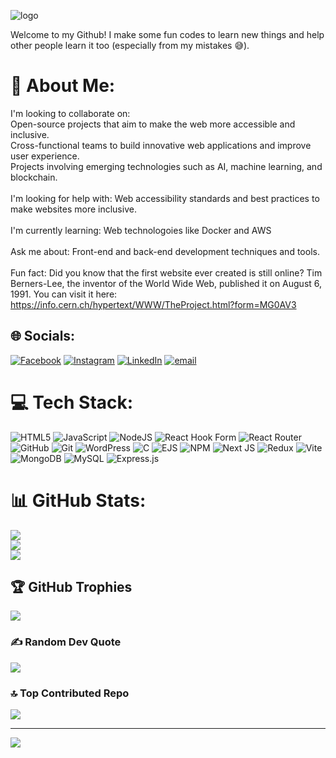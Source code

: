 ![logo](https://github.com/Anshuman-Jha-01/Anshuman-Jha-01/blob/main/Brown%20Simple%20Adventure%20GitHub%20Banner.png)

Welcome to my Github! I make some fun codes to learn new things and help other people learn it too (especially from my mistakes :sweat_smile:).

# 💫 About Me:
I'm looking to collaborate on:<br>Open-source projects that aim to make the web more accessible and inclusive.<br>Cross-functional teams to build innovative web applications and improve user experience.<br>Projects involving emerging technologies such as AI, machine learning, and blockchain.<br><br>I'm looking for help with: Web accessibility standards and best practices to make websites more inclusive.<br><br>I'm currently learning: Web technologoies like Docker and AWS<br><br>Ask me about: Front-end and back-end development techniques and tools.<br><br>Fun fact: Did you know that the first website ever created is still online? Tim Berners-Lee, the inventor of the World Wide Web, published it on August 6, 1991. You can visit it here: https://info.cern.ch/hypertext/WWW/TheProject.html?form=MG0AV3


## 🌐 Socials:
[![Facebook](https://img.shields.io/badge/Facebook-%231877F2.svg?logo=Facebook&logoColor=white)](https://facebook.com/anshuman.jha.2025) [![Instagram](https://img.shields.io/badge/Instagram-%23E4405F.svg?logo=Instagram&logoColor=white)](https://instagram.com/anshumanjha.2025) [![LinkedIn](https://img.shields.io/badge/LinkedIn-%230077B5.svg?logo=linkedin&logoColor=white)](https://linkedin.com/in/anshumanjha01) [![email](https://img.shields.io/badge/Email-D14836?logo=gmail&logoColor=white)](mailto:anshumanjha4181@gmail.com) 

# 💻 Tech Stack:
![HTML5](https://img.shields.io/badge/html5-%23E34F26.svg?style=for-the-badge&logo=html5&logoColor=white) ![JavaScript](https://img.shields.io/badge/javascript-%23323330.svg?style=for-the-badge&logo=javascript&logoColor=%23F7DF1E) ![NodeJS](https://img.shields.io/badge/node.js-6DA55F?style=for-the-badge&logo=node.js&logoColor=white) ![React Hook Form](https://img.shields.io/badge/React%20Hook%20Form-%23EC5990.svg?style=for-the-badge&logo=reacthookform&logoColor=white) ![React Router](https://img.shields.io/badge/React_Router-CA4245?style=for-the-badge&logo=react-router&logoColor=white) ![GitHub](https://img.shields.io/badge/github-%23121011.svg?style=for-the-badge&logo=github&logoColor=white) ![Git](https://img.shields.io/badge/git-%23F05033.svg?style=for-the-badge&logo=git&logoColor=white) ![WordPress](https://img.shields.io/badge/WordPress-%23117AC9.svg?style=for-the-badge&logo=WordPress&logoColor=white) ![C](https://img.shields.io/badge/c-%2300599C.svg?style=for-the-badge&logo=c&logoColor=white) ![EJS](https://img.shields.io/badge/ejs-%23B4CA65.svg?style=for-the-badge&logo=ejs&logoColor=black) ![NPM](https://img.shields.io/badge/NPM-%23CB3837.svg?style=for-the-badge&logo=npm&logoColor=white) ![Next JS](https://img.shields.io/badge/Next-black?style=for-the-badge&logo=next.js&logoColor=white) ![Redux](https://img.shields.io/badge/redux-%23593d88.svg?style=for-the-badge&logo=redux&logoColor=white) ![Vite](https://img.shields.io/badge/vite-%23646CFF.svg?style=for-the-badge&logo=vite&logoColor=white) ![MongoDB](https://img.shields.io/badge/MongoDB-%234ea94b.svg?style=for-the-badge&logo=mongodb&logoColor=white) ![MySQL](https://img.shields.io/badge/mysql-4479A1.svg?style=for-the-badge&logo=mysql&logoColor=white) ![Express.js](https://img.shields.io/badge/express.js-%23404d59.svg?style=for-the-badge&logo=express&logoColor=%2361DAFB)
# 📊 GitHub Stats:
![](https://github-readme-stats.vercel.app/api?username=Anshuman-Jha-01&theme=tokyonight&hide_border=false&include_all_commits=true&count_private=true)<br/>
![](https://nirzak-streak-stats.vercel.app/?user=Anshuman-Jha-01&theme=tokyonight&hide_border=false)<br/>
![](https://github-readme-stats.vercel.app/api/top-langs/?username=Anshuman-Jha-01&theme=tokyonight&hide_border=false&include_all_commits=true&count_private=true&layout=compact)

## 🏆 GitHub Trophies
![](https://github-profile-trophy.vercel.app/?username=Anshuman-Jha-01&theme=tokyonight&no-frame=false&no-bg=true&margin-w=4)

### ✍️ Random Dev Quote
![](https://quotes-github-readme.vercel.app/api?type=horizontal&theme=radical)

### 🔝 Top Contributed Repo
![](https://github-contributor-stats.vercel.app/api?username=Anshuman-Jha-01&limit=5&theme=dark&combine_all_yearly_contributions=true)

---
[![](https://visitcount.itsvg.in/api?id=Anshuman-Jha-01&icon=0&color=0)](https://visitcount.itsvg.in)

<!-- Proudly created with GPRM ( https://gprm.itsvg.in ) -->
